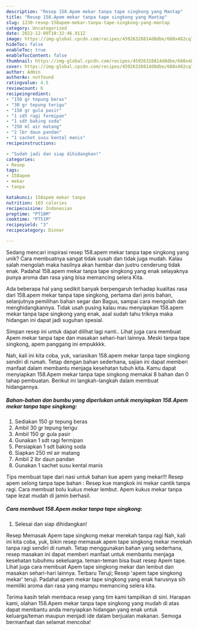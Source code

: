 ```yaml
---
description: "Resep 158.Apem mekar tanpa tape singkong yang Mantap"
title: "Resep 158.Apem mekar tanpa tape singkong yang Mantap"
slug: 1230-resep-158apem-mekar-tanpa-tape-singkong-yang-mantap
category: Uncategorized
date: 2022-12-09T10:32:46.911Z
image: https://img-global.cpcdn.com/recipes/45926328814d8dbe/680x482cq70/158apem-mekar-tanpa-tape-singkong-foto-resep-utama.jpg
hideToc: false
enableToc: true
enableTocContent: false
thumbnail: https://img-global.cpcdn.com/recipes/45926328814d8dbe/680x482cq70/158apem-mekar-tanpa-tape-singkong-foto-resep-utama.jpg
cover: https://img-global.cpcdn.com/recipes/45926328814d8dbe/680x482cq70/158apem-mekar-tanpa-tape-singkong-foto-resep-utama.jpg
author: Admin
authorAv: notfound
ratingvalue: 4.5
reviewcount: 6
recipeingredient:
- "150 gr tepung beras"
- "30 gr tepung terigu"
- "150 gr gula pasir"
- "1 sdt ragi fermipan"
- "1 sdt baking soda"
- "250 ml air matang"
- "2 lbr daun pandan"
- "1 sachet susu kental manis"
recipeinstructions:

- "Sudah jadi dan siap dihidangkan!"
categories:
- Resep
tags:
- 158apem
- mekar
- tanpa

katakunci: 158apem mekar tanpa 
nutrition: 103 calories
recipecuisine: Indonesian
preptime: "PT10M"
cooktime: "PT51M"
recipeyield: "3"
recipecategory: Dinner

---
```





Sedang mencari inspirasi resep 158.apem mekar tanpa tape singkong yang unik? Cara membuatnya sangat tidak susah dan tidak juga mudah. Kalau salah mengolah maka hasilnya akan hambar dan justru cenderung tidak enak. Padahal 158.apem mekar tanpa tape singkong yang enak selayaknya punya aroma dan rasa yang bisa memancing selera Kita.





Ada beberapa hal yang sedikit banyak berpengaruh terhadap kualitas rasa dari 158.apem mekar tanpa tape singkong, pertama dari jenis bahan, selanjutnya pemilihan bahan segar dan Bagus, sampai cara mengolah dan menghidangkannya. Tidak usah pusing kalau mau menyiapkan 158.apem mekar tanpa tape singkong yang enak,      asal sudah tahu triknya maka hidangan ini dapat jadi suguhan spesial.














Simpan resep ini untuk dapat dilihat lagi nanti.. Lihat juga cara membuat Apem mekar tanpa tape dan masakan sehari-hari lainnya. Meski tanpa tape singkong, apem panggang ini empukkkk.






Nah, kali ini kita coba, yuk, variasikan 158.apem mekar tanpa tape singkong sendiri di rumah. Tetap dengan bahan sederhana, sajian ini dapat memberi manfaat dalam membantu menjaga kesehatan tubuh kita. Kamu dapat menyiapkan 158.Apem mekar tanpa tape singkong memakai 8 bahan dan 0 tahap pembuatan. Berikut ini langkah-langkah dalam membuat hidangannya.

<!--inarticleads1-->

##### Bahan-bahan dan bumbu yang diperlukan untuk menyiapkan 158.Apem mekar tanpa tape singkong:

1. Sediakan 150 gr tepung beras
1. Ambil 30 gr tepung terigu
1. Ambil 150 gr gula pasir
1. Gunakan 1 sdt ragi fermipan
1. Persiapkan 1 sdt baking soda
1. Siapkan 250 ml air matang
1. Ambil 2 lbr daun pandan
1. Gunakan 1 sachet susu kental manis


Tips membuat tape dari nasi untuk bahan kue apem yang mekar!!! Resep apem selong tanpa tape bahan : Resep kue mangkok ini mekar cantik tanpa ragi. Cara membuat bolu kukus mekar lembut. Apem kukus mekar tanpa tape lezat mudah di jamin berhasil. 

<!--inarticleads2-->

##### Cara membuat 158.Apem mekar tanpa tape singkong:


1. Selesai dan siap dihidangkan!

Resep Memasak Apem tape singkong mekar merekah tanpa ragi Nah, kali ini kita coba, yuk, bikin resep memasak apem tape singkong mekar merekah tanpa ragi sendiri di rumah. Tetap menggunakan bahan yang sederhana, resep masakan ini dapat memberi manfaat untuk membantu menjaga kesehatan tubuhmu sekeluarga. teman-teman bisa buat resep Apem tape. Lihat juga cara membuat Apem tape singkong mekar dan lembut dan masakan sehari-hari lainnya. Terbaru Teruji; Resep &#39;apem tape singkong mekar&#39; teruji. Padahal apem mekar tape singkong yang enak harusnya sih memiliki aroma dan rasa yang mampu memancing selera kita. 

Terima kasih telah membaca resep yang tim kami tampilkan di sini. Harapan kami, olahan 158.Apem mekar tanpa tape singkong yang mudah di atas dapat membantu anda menyiapkan hidangan yang enak untuk keluarga/teman maupun menjadi ide dalam berjualan makanan. Semoga bermanfaat dan selamat mencoba!
